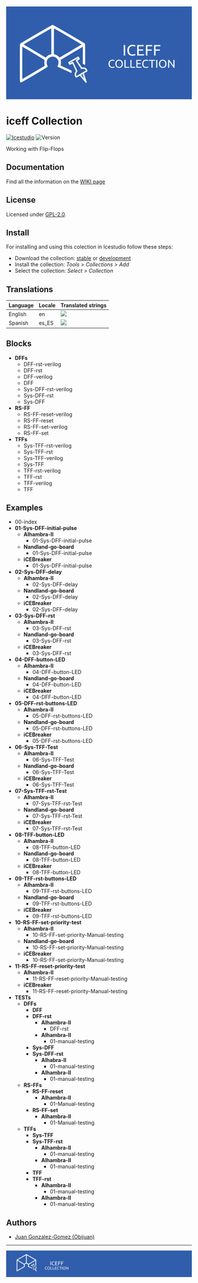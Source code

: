 [![](https://github.com/FPGAwars/iceFF/raw/master/wiki/Logo/iceFF-collection-github.png)](https://github.com/FPGAwars/iceFF/wiki)


# iceff Collection

[![Icestudio][icestudio-image]][icestudio-url]
![Version][version-image]


Working with Flip-Flops
## Documentation
Find all the information on the [WIKI page](https://github.com/FPGAwars/iceFF/wiki)  


## License

Licensed under [GPL-2.0](https://opensource.org/licenses/GPL-2.0).

## Install

For installing and using this colection in Icestudio follow these steps:

* Download the collection: [stable](https://github.com/FPGAwars/iceFF/archive/refs/tags/v0.1.0.zip) or [development](https://github.com/FPGAwars/iceFF/archive/refs/heads/master.zip)
* Install the collection: *Tools > Collections > Add*
* Select the collection: *Select > Collection*

## Translations
| Language | Locale | Translated strings |
|----------|--------|--------------------|
| English  |  en    | ![](https://progress-bar.dev/100) |
| Spanish |  es_ES | ![](https://progress-bar.dev/100) |

## Blocks
* **DFFs**
  * DFF-rst-verilog
  * DFF-rst
  * DFF-verilog
  * DFF
  * Sys-DFF-rst-verilog
  * Sys-DFF-rst
  * Sys-DFF
* **RS-FF**
  * RS-FF-reset-verilog
  * RS-FF-reset
  * RS-FF-set-verilog
  * RS-FF-set
* **TFFs**
  * Sys-TFF-rst-verilog
  * Sys-TFF-rst
  * Sys-TFF-verilog
  * Sys-TFF
  * TFF-rst-verilog
  * TFF-rst
  * TFF-verilog
  * TFF

## Examples
* 00-index
* **01-Sys-DFF-initial-pulse**
  * **Alhambra-II**
    * 01-Sys-DFF-initial-pulse
  * **Nandland-go-board**
    * 01-Sys-DFF-initial-pulse
  * **iCEBreaker**
    * 01-Sys-DFF-initial-pulse
* **02-Sys-DFF-delay**
  * **Alhambra-II**
    * 02-Sys-DFF-delay
  * **Nandland-go-board**
    * 02-Sys-DFF-delay
  * **iCEBreaker**
    * 02-Sys-DFF-delay
* **03-Sys-DFF-rst**
  * **Alhambra-II**
    * 03-Sys-DFF-rst
  * **Nandland-go-board**
    * 03-Sys-DFF-rst
  * **iCEBreaker**
    * 03-Sys-DFF-rst
* **04-DFF-button-LED**
  * **Alhambra-II**
    * 04-DFF-button-LED
  * **Nandland-go-board**
    * 04-DFF-button-LED
  * **iCEBreaker**
    * 04-DFF-button-LED
* **05-DFF-rst-buttons-LED**
  * **Alhambra-II**
    * 05-DFF-rst-buttons-LED
  * **Nandland-go-board**
    * 05-DFF-rst-buttons-LED
  * **iCEBreaker**
    * 05-DFF-rst-buttons-LED
* **06-Sys-TFF-Test**
  * **Alhambra-II**
    * 06-Sys-TFF-Test
  * **Nandland-go-board**
    * 06-Sys-TFF-Test
  * **iCEBreaker**
    * 06-Sys-TFF-Test
* **07-Sys-TFF-rst-Test**
  * **Alhambra-II**
    * 07-Sys-TFF-rst-Test
  * **Nandland-go-board**
    * 07-Sys-TFF-rst-Test
  * **iCEBreaker**
    * 07-Sys-TFF-rst-Test
* **08-TFF-button-LED**
  * **Alhambra-II**
    * 08-TFF-button-LED
  * **Nandland-go-board**
    * 08-TFF-button-LED
  * **iCEBreaker**
    * 08-TFF-button-LED
* **09-TFF-rst-buttons-LED**
  * **Alhambra-II**
    * 09-TFF-rst-buttons-LED
  * **Nandland-go-board**
    * 09-TFF-rst-buttons-LED
  * **iCEBreaker**
    * 09-TFF-rst-buttons-LED
* **10-RS-FF-set-priority-test**
  * **Alhambra-II**
    * 10-RS-FF-set-priority-Manual-testing
  * **Nandland-go-board**
    * 10-RS-FF-set-priority-Manual-testing
  * **iCEBreaker**
    * 10-RS-FF-set-priority-Manual-testing
* **11-RS-FF-reset-priority-test**
  * **Alhambra-II**
    * 11-RS-FF-reset-priority-Manual-testing
  * **iCEBreaker**
    * 11-RS-FF-reset-priority-Manual-testing
* **TESTs**
  * **DFFs**
    * **DFF**
    * **DFF-rst**
      * **Alhambra-II**
        * DFF-rst
      * **Alhambra-II**
        * 01-manual-testing
    * **Sys-DFF**
    * **Sys-DFF-rst**
      * **Alhabra-II**
        * 01-manual-testing
      * **Alhambra-II**
        * 01-manual-testing
  * **RS-FFs**
    * **RS-FF-reset**
      * **Alhambra-II**
        * 01-Manual-testing
    * **RS-FF-set**
      * **Alhambra-II**
        * 01-Manual-testing
  * **TFFs**
    * **Sys-TFF**
    * **Sys-TFF-rst**
      * **Alhambra-II**
        * 01-manual-testing
      * **Alhambra-II**
        * 01-manual-testing
    * **TFF**
    * **TFF-rst**
      * **Alhambra-II**
        * 01-manual-testing
      * **Alhambra-II**
        * 01-manual-testing

## Authors
* [Juan Gonzalez-Gomez (Obijuan)](https://github.com/Obijuan)



-------
![](https://github.com/FPGAwars/iceFF/raw/master/wiki/Logo/iceFF-banner.png)


<!-- Badges -->
[icestudio-image]: https://img.shields.io/badge/collection-icestudio-blue.svg
[icestudio-url]: https://github.com/FPGAwars/icestudio
[version-image]: https://img.shields.io/badge/version-v0.1.0-orange.svg
